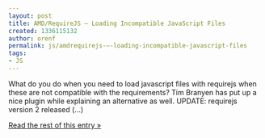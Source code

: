 ```yaml
---
layout: post
title: AMD/RequireJS – Loading Incompatible JavaScript Files
created: 1336115132
author: orenf
permalink: js/amdrequirejs-–-loading-incompatible-javascript-files
tags:
- JS
---
```

What do you do when you need to load javascript files with requirejs when these are not compatible with the requirements? Tim Branyen has put up a nice plugin while explaining an alternative as well. UPDATE: requirejs version 2 released (…)</p><p><a href="http://orizens.com/wp/topics/requirejs-loading-incompatible-javascript-file/">Read the rest of this entry »</a></p>
